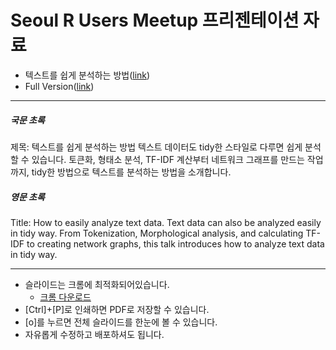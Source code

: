 # Seoul R Users Meetup 프리젠테이션 자료

- 텍스트를 쉽게 분석하는 방법([link](http://youngwoos.github.io/rmeetup_tidy_textmining/tidy_textmining.html))
- Full Version([link](https://github.com/youngwoos/Doit_textmining/tree/main/docs))

---

##### 국문 초록
제목: 텍스트를 쉽게 분석하는 방법
텍스트 데이터도 tidy한 스타일로 다루면 쉽게 분석할 수 있습니다. 토큰화, 형태소 분석, TF-IDF 계산부터 네트워크 그래프를 만드는 작업까지, tidy한 방법으로 텍스트를 분석하는 방법을 소개합니다.

##### 영문 초록
Title: How to easily analyze text data.
Text data can also be analyzed easily in tidy way. From Tokenization, Morphological analysis, and calculating TF-IDF to creating network graphs, this talk introduces how to analyze text data in tidy way.

---

- 슬라이드는 크롬에 최적화되어있습니다. 
  - [크롬 다운로드](https://www.google.com/chrome/)
- [Ctrl]+[P]로 인쇄하면 PDF로 저장할 수 있습니다.
- [o]를 누르면 전체 슬라이드를 한눈에 볼 수 있습니다.
- 자유롭게 수정하고 배포하셔도 됩니다.



